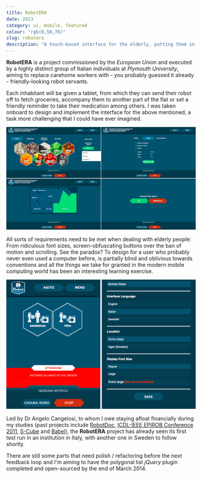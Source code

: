 ```yaml
---
title: RobotERA
date: 2013
category: ui, mobile, featured
colour: "rgb(0,58,76)"
slug: robotera
description: "A touch-based interface for the elderly, putting them in command of their robotic companions."
---
```


__RobotERA__ is a project commissioned by the _European Union_ and executed by a highly distinct group of Italian individuals at _Plymouth University_, aiming to replace carehome workers with - you probably guessed it already - friendly-looking robot servants.

Each inhabitant will be given a tablet, from which they can send their robot off to fetch groceries, accompany them to another part of the flat or set a friendly reminder to take their medication among others. I was taken onboard to design and implement the interface for the above mentioned, a task more challenging that I could have ever imagined.

![Top Left: Groceries View, Bottom Left: Guidance, Right: Ordering from the lunch menu](screenshots.jpg)

All sorts of requirements need to be met when dealing with elderly people: From ridiculous font sizes, screen-obfuscating buttons over the ban of motion and scrolling. See the paradox? To design for a user who probably never even used a computer before, is partially blind and oblivious towards conventions and all the things we take for granted in the modern mobile computing world has been an interesting learning exercise.

![Left: Attention overlay, Right: Settings View](danger_settings.png)

Led by Dr Angelo Cangelosi, to whom I owe staying afloat financially during my studies (past projects include [RobotDoc](http://robotdoc.org), [ICDL-IEEE EPIROB Conference 2011](http://www.tech.plym.ac.uk/SoCCE/CRNS/icdl-epirob/2011/), [S-Cube](http://www.s-cubeproject.eu/partners.html) and [Babel](../angelo/babel_concept.png)), the __RobotERA__ project has already seen its first test run in an institution in Italy, with another one in Sweden to follow shortly.

There are still some parts that need polish / refactoring before the next feedback loop and I'm aiming to have the polygonal list _jQuery_ plugin completed and open-sourced by the end of March 2014.